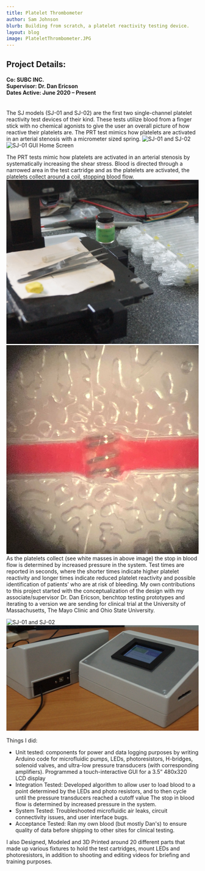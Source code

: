 ```yaml
---
title: Platelet Thrombometer
author: Sam Johnson
blurb: Building from scratch, a platelet reactivity testing device.
layout: blog
image: PlateletThrombometer.JPG
---
```

## Project Details:
#### Co: SUBC INC. <br>Supervisor: Dr. Dan Ericson <br>Dates Active: June 2020 – Present
<br>
The SJ models (SJ-01 and SJ-02) are the first two single-channel platelet reactivity test devices of their kind. These tests utilize blood from a finger stick with no chemical agonists to give the user an overall picture of how reactive their platelets are. The PRT test mimics how platelets are activated in an arterial stenosis with a micrometer sized spring.

<img src="\media\Project Pics 2021\PlateletProject\sidebyside.JPG" alt="SJ-01 and SJ-02"/>
<img src="\media\Project Pics 2021\PlateletProject\gui.JPG" alt="SJ-01 GUI Home Screen"/>


The PRT tests mimic how platelets are activated in an arterial stenosis by systematically increasing the shear stress. 
Blood is directed through a narrowed area in the test cartridge and as the platelets are activated, the platelets collect around a coil, stopping blood flow. 
<img src="\media\Project Pics 2021\PlateletProject\cartridges.JPG" alt="test cartridges"/>
<img src="\media\Project Pics 2021\PlateletProject\plateletmass.JPG" alt="test cartridges"/>
As the platelets collect (see white masses in above image) the stop in blood flow is determined by increased pressure in the system.
Test times are reported in seconds, where the shorter times indicate higher platelet reactivity and longer times indicate reduced platelet reactivity and possible identification of patients’ who are at risk of bleeding.
My own contributions to this project started with the conceptualization of the design with my associate/supervisor Dr. Dan Ericson, benchtop testing prototypes and iterating to a version we are sending for clinical trial at the University of Massachusetts, The Mayo Clinic and Ohio State University.

<img src="\media\Project Pics 2021\PlateletProject\circuitry2.JPG" alt="SJ-01 and SJ-02"/>
<img src="\media\Project Pics 2021\PlateletProject\ioport.JPG" alt="SJ-01 and SJ-02"/>


Things I did:
-	Unit tested:
	components for power and data logging purposes by writing Arduino code for microfluidic pumps, LEDs, photoresistors, H-bridges, solenoid valves, and ultra-low pressure transducers (with corresponding amplifiers).
	Programmed a touch-interactive GUI for a 3.5” 480x320 LCD display
-	Integration Tested:
	Developed algorithm to allow user to load blood to a point determined by the LEDs and photo resistors, and to then cycle until the pressure transducers reached a cutoff value
	The stop in blood flow is determined by increased pressure in the system.
-	System Tested:
	Troubleshooted microfluidic air leaks, circuit connectivity issues, and user interface bugs.
-	Acceptance Tested:
	Ran my own blood (but mostly Dan's) to ensure quality of data before shipping to other sites for clinical testing.

I also Designed, Modeled and 3D Printed around 20 different parts that made up various fixtures to hold the test cartridges, mount LEDs and photoresistors, in addition to shooting and editing videos for briefing and training purposes.


